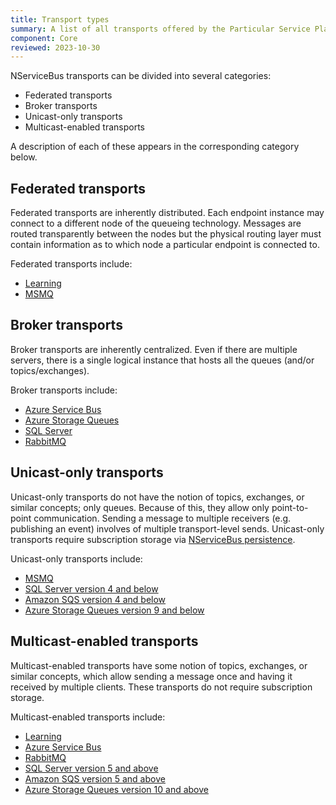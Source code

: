 ```yaml
---
title: Transport types
summary: A list of all transports offered by the Particular Service Platform
component: Core
reviewed: 2023-10-30
---
```


NServiceBus transports can be divided into several categories:

- Federated transports
- Broker transports
- Unicast-only transports
- Multicast-enabled transports

A description of each of these appears in the corresponding category below.

## Federated transports

Federated transports are inherently distributed. Each endpoint instance may connect to a different node of the queueing technology. Messages are routed transparently between the nodes but the physical routing layer must contain information as to which node a particular endpoint is connected to.

Federated transports include:

- [Learning](/transports/learning/)
- [MSMQ](/transports/msmq)

## Broker transports

Broker transports are inherently centralized. Even if there are multiple servers, there is a single logical instance that hosts all the queues (and/or topics/exchanges).

Broker transports include:

- [Azure Service Bus](/transports/azure-service-bus/)
- [Azure Storage Queues](/transports/azure-storage-queues/)
- [SQL Server](/transports/sql/)
- [RabbitMQ](/transports/rabbitmq/)

## Unicast-only transports

Unicast-only transports do not have the notion of topics, exchanges, or similar concepts; only queues. Because of this, they allow only point-to-point communication. Sending a message to multiple receivers (e.g. publishing an event) involves of multiple transport-level sends. Unicast-only transports require subscription storage via [NServiceBus persistence](/persistence).

Unicast-only transports include:

- [MSMQ](/transports/msmq/)
- [SQL Server version 4 and below](/transports/sql/)
- [Amazon SQS version 4 and below](/transports/sqs/)
- [Azure Storage Queues version 9 and below](/transports/azure-storage-queues/)

## Multicast-enabled transports

Multicast-enabled transports have some notion of topics, exchanges, or similar concepts, which allow sending a message once and having it received by multiple clients. These transports do not require subscription storage.

Multicast-enabled transports include:

- [Learning](/transports/learning/)
- [Azure Service Bus](/transports/azure-service-bus/)
- [RabbitMQ](/transports/rabbitmq/)
- [SQL Server version 5 and above](/transports/sql/)
- [Amazon SQS version 5 and above](/transports/sqs/)
- [Azure Storage Queues version 10 and above](/transports/azure-storage-queues/)